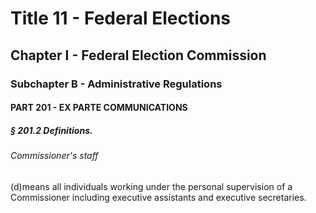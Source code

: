 
# Title 11 - Federal Elections
## Chapter I - Federal Election Commission
### Subchapter B - Administrative Regulations
#### PART 201 - EX PARTE COMMUNICATIONS
##### § 201.2 Definitions.
###### Commissioner's staff

(d)means all individuals working under the personal supervision of a Commissioner including executive assistants and executive secretaries.
